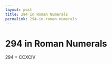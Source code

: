 ```yaml
---
layout: post
title: 294 in Roman Numerals
permalink: 294-in-roman-numerals
---
```


# 294 in Roman Numerals

294 = CCXCIV
